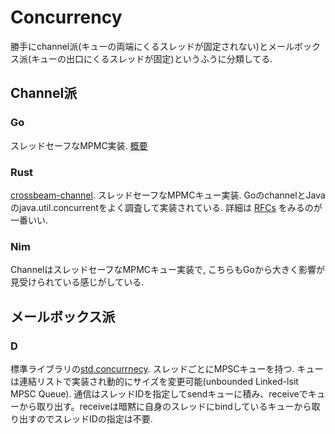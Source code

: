 # Concurrency

勝手にchannel派(キューの両端にくるスレッドが固定されない)とメールボックス派(キューの出口にくるスレッドが固定)というふうに分類してる.

## Channel派

### Go

スレッドセーフなMPMC実装.
[概要](https://docs.google.com/document/d/1yIAYmbvL3JxOKOjuCyon7JhW4cSv1wy5hC0ApeGMV9s/pub)

### Rust

[crossbeam-channel](https://github.com/crossbeam-rs/crossbeam-channel). スレッドセーフなMPMCキュー実装. GoのchannelとJavaのjava.util.concurrentをよく調査して実装されている.
詳細は [RFCs](https://github.com/crossbeam-rs/rfcs/blob/master/text/2017-11-09-channel.md) をみるのが一番いい.

### Nim

ChannelはスレッドセーフなMPMCキュー実装で, こちらもGoから大きく影響が見受けられている感じがしている.

## メールボックス派

### D

標準ライブラリの[std.concurrnecy](https://dlang.org/phobos/std_concurrency.html). スレッドごとにMPSCキューを持つ.
キューは連結リストで実装され動的にサイズを変更可能(unbounded Linked-lsit MPSC Queue).
通信はスレッドIDを指定してsendキューに積み、receiveでキューから取り出す。receiveは暗黙に自身のスレッドにbindしているキューから取り出すのでスレッドIDの指定は不要.

